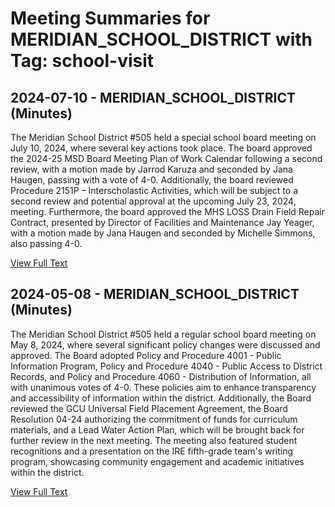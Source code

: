 # Meeting Summaries for MERIDIAN_SCHOOL_DISTRICT with Tag: school-visit

## 2024-07-10 - MERIDIAN_SCHOOL_DISTRICT (Minutes)

The Meridian School District #505 held a special school board meeting on July 10, 2024, where several key actions took place. The board approved the 2024-25 MSD Board Meeting Plan of Work Calendar following a second review, with a motion made by Jarrod Karuza and seconded by Jana Haugen, passing with a vote of 4-0. Additionally, the board reviewed Procedure 2151P – Interscholastic Activities, which will be subject to a second review and potential approval at the upcoming July 23, 2024, meeting. Furthermore, the board approved the MHS LOSS Drain Field Repair Contract, presented by Director of Facilities and Maintenance Jay Yeager, with a motion made by Jana Haugen and seconded by Michelle Simmons, also passing 4-0.

[View Full Text](https://raw.githubusercontent.com/VoronoiPerspectives/WashingtonStateSchoolBoardExplorer/refs/heads/main/data/countries/usa/states/wa/counties/whatcom/school_boards/meridian_school_district/2024/2024-07-10-julyboardmeeting-minutes.txt)

## 2024-05-08 - MERIDIAN_SCHOOL_DISTRICT (Minutes)

The Meridian School District #505 held a regular school board meeting on May 8, 2024, where several significant policy changes were discussed and approved. The Board adopted Policy and Procedure 4001 - Public Information Program, Policy and Procedure 4040 - Public Access to District Records, and Policy and Procedure 4060 - Distribution of Information, all with unanimous votes of 4-0. These policies aim to enhance transparency and accessibility of information within the district. Additionally, the Board reviewed the GCU Universal Field Placement Agreement, the Board Resolution 04-24 authorizing the commitment of funds for curriculum materials, and a Lead Water Action Plan, which will be brought back for further review in the next meeting. The meeting also featured student recognitions and a presentation on the IRE fifth-grade team's writing program, showcasing community engagement and academic initiatives within the district.

[View Full Text](https://raw.githubusercontent.com/VoronoiPerspectives/WashingtonStateSchoolBoardExplorer/refs/heads/main/data/countries/usa/states/wa/counties/whatcom/school_boards/meridian_school_district/2024/2024-05-08-mayboardmeeting-minutes.txt)

